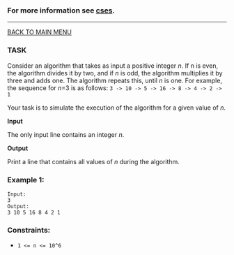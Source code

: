 ### For more information see [cses](https://cses.fi/problemset/task/1068).
__________________________

[BACK TO MAIN MENU](../README.md)

### TASK

Consider an algorithm that takes as input a positive integer *n*. If n is even, the 
algorithm divides it by two, and if *n* is odd, the algorithm multiplies it by three
and adds one. The algorithm repeats this, until *n* is one. For example, the sequence 
for *n*=3 is as follows: `3 -> 10 -> 5 -> 16 -> 8 -> 4 -> 2 -> 1`

Your task is to simulate the execution of the algorithm for a given value of *n*.

**Input**

The only input line contains an integer *n*.

**Output**

Print a line that contains all values of *n* during the algorithm.

### Example 1:
```
Input:
3
Output:
3 10 5 16 8 4 2 1
```

### Constraints:

* `1 <= n <= 10^6`